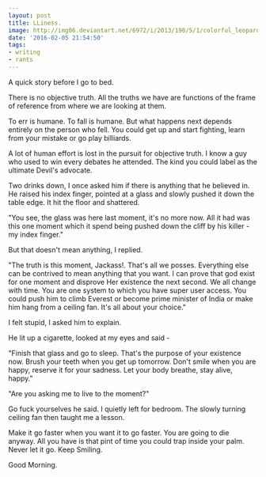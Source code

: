 ```yaml
---
layout: post
title: LLiness.
image: http://img06.deviantart.net/6972/i/2013/198/5/1/colorful_leopard_viii_by_megaossa-d5v62kb.jpg
date: '2016-02-05 21:54:50'
tags:
- writing
- rants
---
```


A quick story before I go to bed.

There is no objective truth. All the truths we have are functions of the frame of reference from where we are looking at them.

To err is humane. To fall is humane. But what happens next depends entirely on the person who fell. You could get up and start fighting, learn from your mistake or go play billiards. 

A lot of human effort is lost in the pursuit for objective truth. I know a guy who used to win every debates he attended. The kind you could label as the ultimate Devil's advocate.

Two drinks down, I once asked him if there is anything that he believed in. He raised his index finger, pointed at a glass and slowly pushed it down the table edge. It hit the floor and shattered.

"You see, the glass was here last moment, it's no more now. All it had was this one moment which it spend being pushed down the cliff by his killer - my index finger."

But that doesn't mean anything, I replied.

"The truth is this moment, Jackass!. That's all we posses. Everything else can be contrived to mean anything that you want. I can prove that god exist for one moment and disprove Her existence the next second. We all change with time. You are one system to which you have super user access. You could push him to climb Everest or become prime minister of India or make him hang from a ceiling fan. It's all about your choice."

I felt stupid, I asked him to explain.

He lit up a cigarette, looked at my eyes and said -

"Finish that glass and go to sleep. That's the purpose of your existence now. Brush your teeth when you get up tomorrow. Don't smile when you are happy, reserve it for your sadness. Let your body breathe, stay alive, happy."

"Are you asking me to live to the moment?"

Go fuck yourselves he said. I quietly left for bedroom. The slowly turning ceiling fan then taught me a lesson.

Make it go faster when you want it to go faster. You are going to die anyway. All you have is that pint of time you could trap inside your palm. Never let it go. Keep Smiling.

Good Morning.